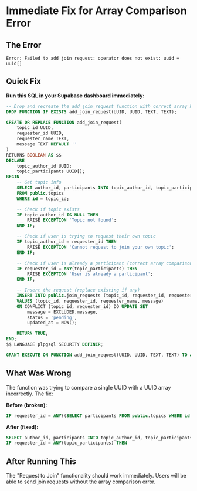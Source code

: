 # Immediate Fix for Array Comparison Error

## The Error

```
Error: Failed to add join request: operator does not exist: uuid = uuid[]
```

## Quick Fix

**Run this SQL in your Supabase dashboard immediately:**

```sql
-- Drop and recreate the add_join_request function with correct array handling
DROP FUNCTION IF EXISTS add_join_request(UUID, UUID, TEXT, TEXT);

CREATE OR REPLACE FUNCTION add_join_request(
    topic_id UUID,
    requester_id UUID,
    requester_name TEXT,
    message TEXT DEFAULT ''
)
RETURNS BOOLEAN AS $$
DECLARE
    topic_author_id UUID;
    topic_participants UUID[];
BEGIN
    -- Get topic info
    SELECT author_id, participants INTO topic_author_id, topic_participants
    FROM public.topics
    WHERE id = topic_id;

    -- Check if topic exists
    IF topic_author_id IS NULL THEN
        RAISE EXCEPTION 'Topic not found';
    END IF;

    -- Check if user is trying to request their own topic
    IF topic_author_id = requester_id THEN
        RAISE EXCEPTION 'Cannot request to join your own topic';
    END IF;

    -- Check if user is already a participant (correct array comparison)
    IF requester_id = ANY(topic_participants) THEN
        RAISE EXCEPTION 'User is already a participant';
    END IF;

    -- Insert the request (replace existing if any)
    INSERT INTO public.join_requests (topic_id, requester_id, requester_name, message)
    VALUES (topic_id, requester_id, requester_name, message)
    ON CONFLICT (topic_id, requester_id) DO UPDATE SET
        message = EXCLUDED.message,
        status = 'pending',
        updated_at = NOW();

    RETURN TRUE;
END;
$$ LANGUAGE plpgsql SECURITY DEFINER;

GRANT EXECUTE ON FUNCTION add_join_request(UUID, UUID, TEXT, TEXT) TO authenticated;
```

## What Was Wrong

The function was trying to compare a single UUID with a UUID array incorrectly. The fix:

**Before (broken):**

```sql
IF requester_id = ANY((SELECT participants FROM public.topics WHERE id = topic_id)) THEN
```

**After (fixed):**

```sql
SELECT author_id, participants INTO topic_author_id, topic_participants FROM public.topics WHERE id = topic_id;
IF requester_id = ANY(topic_participants) THEN
```

## After Running This

The "Request to Join" functionality should work immediately. Users will be able to send join requests without the array comparison error.
